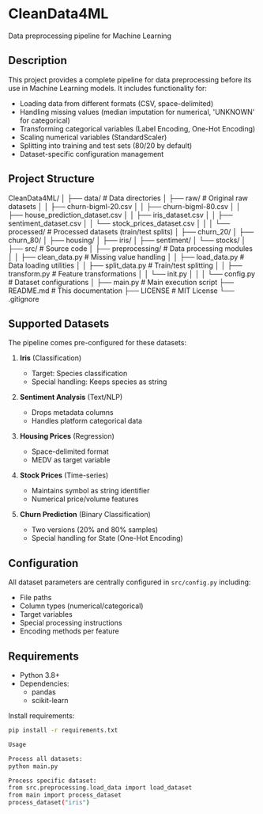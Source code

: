 # CleanData4ML

Data preprocessing pipeline for Machine Learning

## Description

This project provides a complete pipeline for data preprocessing before its use in Machine Learning models. It includes functionality for:

- Loading data from different formats (CSV, space-delimited)
- Handling missing values (median imputation for numerical, 'UNKNOWN' for categorical)
- Transforming categorical variables (Label Encoding, One-Hot Encoding)
- Scaling numerical variables (StandardScaler)
- Splitting into training and test sets (80/20 by default)
- Dataset-specific configuration management

## Project Structure
CleanData4ML/
│
├── data/ # Data directories
│ ├── raw/ # Original raw datasets
│ │ ├── churn-bigml-20.csv
│ │ ├── churn-bigml-80.csv
│ │ ├── house_prediction_dataset.csv
│ │ ├── iris_dataset.csv
│ │ ├── sentiment_dataset.csv
│ │ └── stock_prices_dataset.csv
│ │
│ └── processed/ # Processed datasets (train/test splits)
│ ├── churn_20/
│ ├── churn_80/
│ ├── housing/
│ ├── iris/
│ ├── sentiment/
│ └── stocks/
│
├── src/ # Source code
│ ├── preprocessing/ # Data processing modules
│ │ ├── clean_data.py # Missing value handling
│ │ ├── load_data.py # Data loading utilities
│ │ ├── split_data.py # Train/test splitting
│ │ ├── transform.py # Feature transformations
│ │ └── init.py
│ │
│ └── config.py # Dataset configurations
│
├── main.py # Main execution script
├── README.md # This documentation
├── LICENSE # MIT License
└── .gitignore

## Supported Datasets

The pipeline comes pre-configured for these datasets:

1. **Iris** (Classification)
   - Target: Species classification
   - Special handling: Keeps species as string

2. **Sentiment Analysis** (Text/NLP)
   - Drops metadata columns
   - Handles platform categorical data

3. **Housing Prices** (Regression)
   - Space-delimited format
   - MEDV as target variable

4. **Stock Prices** (Time-series)
   - Maintains symbol as string identifier
   - Numerical price/volume features

5. **Churn Prediction** (Binary Classification)
   - Two versions (20% and 80% samples)
   - Special handling for State (One-Hot Encoding)

## Configuration

All dataset parameters are centrally configured in `src/config.py` including:
- File paths
- Column types (numerical/categorical)
- Target variables
- Special processing instructions
- Encoding methods per feature

## Requirements

- Python 3.8+
- Dependencies:
  - pandas
  - scikit-learn

Install requirements:
```bash
pip install -r requirements.txt

Usage

Process all datasets:
python main.py

Process specific dataset:
from src.preprocessing.load_data import load_dataset
from main import process_dataset
process_dataset("iris")  